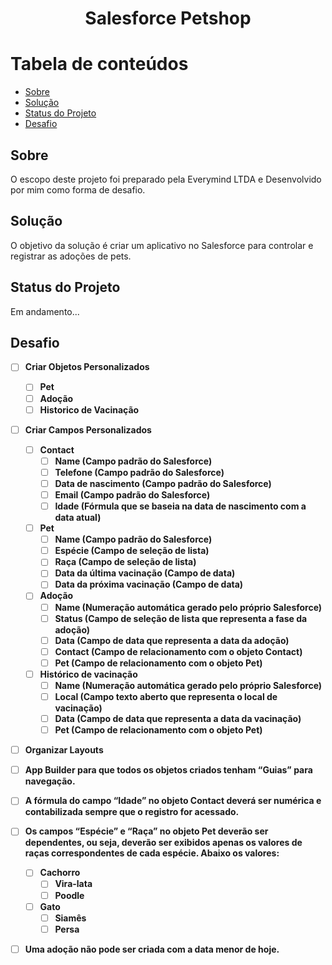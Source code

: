 <h1 align="center">Salesforce Petshop</h1>

Tabela de conteúdos
====================
<!--ts-->
* [Sobre](#Sobre)
* [Solução](#Solução)
* [Status do Projeto](#StatusDoProjeto)
* [Desafio](#Desafio)
<!--te-->

<h2>Sobre</h2>
<p>O escopo deste projeto foi preparado pela Everymind LTDA e Desenvolvido por mim como forma de desafio.</p>

<h2>Solução</h2>
<p>O objetivo da solução é criar um aplicativo no Salesforce para controlar e registrar as
adoções de pets.</p>

<h2>Status do Projeto</h2>
Em andamento...

<h2>Desafio</h2>

- [ ] **Criar Objetos Personalizados**
    - [ ] **Pet**
    - [ ] **Adoção**
    - [ ] **Historico de Vacinação**

- [ ] **Criar Campos Personalizados**

    - [ ] **Contact**
        - [ ] **Name (Campo padrão do Salesforce)**
        - [ ] **Telefone (Campo padrão do Salesforce)**
        - [ ] **Data de nascimento (Campo padrão do Salesforce)**
        - [ ] **Email (Campo padrão do Salesforce)**
        - [ ] **Idade (Fórmula que se baseia na data de nascimento com a data atual)**

    - [ ] **Pet**
        - [ ] **Name (Campo padrão do Salesforce)**
        - [ ] **Espécie (Campo de seleção de lista)**
        - [ ] **Raça (Campo de seleção de lista)**
        - [ ] **Data da última vacinação (Campo de data)**
        - [ ] **Data da próxima vacinação (Campo de data)**

    - [ ] **Adoção**
        - [ ] **Name (Numeração automática gerado pelo próprio Salesforce)**
        - [ ] **Status (Campo de seleção de lista que representa a fase da adoção)**
        - [ ] **Data (Campo de data que representa a data da adoção)**
        - [ ] **Contact (Campo de relacionamento com o objeto Contact)**
        - [ ] **Pet (Campo de relacionamento com o objeto Pet)**

    - [ ] **Histórico de vacinação**
        - [ ] **Name (Numeração automática gerado pelo próprio Salesforce)**
        - [ ] **Local (Campo texto aberto que representa o local de vacinação)**
        - [ ] **Data (Campo de data que representa a data da vacinação)**
        - [ ] **Pet (Campo de relacionamento com o objeto Pet)**

- [ ] **Organizar Layouts**

- [ ] **App Builder para que todos os objetos criados tenham “Guias” para navegação.**

- [ ] **A fórmula do campo “Idade” no objeto Contact deverá ser numérica e contabilizada sempre que o registro for acessado.**

- [ ] **Os campos “Espécie” e “Raça” no objeto Pet deverão ser dependentes, ou seja, deverão ser exibidos apenas os valores de raças correspondentes de cada espécie. Abaixo os valores:**
    - [ ] **Cachorro**
        - [ ] **Vira-lata**
        - [ ] **Poodle**

    - [ ] **Gato**
        - [ ] **Siamês**
        - [ ] **Persa**

- [ ] **Uma adoção não pode ser criada com a data menor de hoje.**



